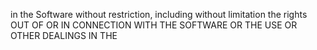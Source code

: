 in the Software without restriction, including without limitation the rights
OUT OF OR IN CONNECTION WITH THE SOFTWARE OR THE USE OR OTHER DEALINGS IN THE
